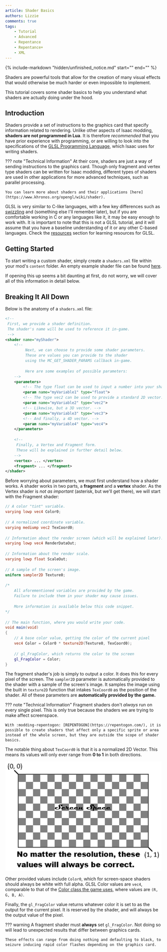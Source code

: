```yaml
---
article: Shader Basics
authors: Lizzie
comments: true
tags:
    - Tutorial
    - Advanced
    - Repentance
    - Repentance+
    - XML
---
```


{% include-markdown "hidden/unfinished_notice.md" start="<!-- start -->" end="<!-- end -->" %}

Shaders are powerful tools that allow for the creation of many visual effects that would otherwise be much harder or even impossible to implement.

This tutorial covers some shader basics to help you understand what shaders are actually doing under the hood.

## Introduction

Shaders provide a set of instructions to the graphics card that specify information related to rendering.
Unlike other aspects of Isaac modding, **shaders are not programmed in Lua**. It is therefore *recommended* that you have prior experience with programming, or are willing to look into the specifications of the [GLSL Programming Language](https://www.khronos.org/opengl/wiki/Core_Language_(GLSL)), which Isaac uses for writing shaders.

??? note "Technical Information"
    At their core, shaders are just a way of sending instructions to the graphics card. Though only fragment and vertex type shaders can be written for Isaac modding, different types of shaders are used in other applications for more advanced techniques, such as parallel processing.

    You can learn more about shaders and their applications [here](https://www.khronos.org/opengl/wiki/shader).

GLSL is very similar to C-like languages, with a few key differences such as [swizzling](https://www.khronos.org/opengl/wiki/Data_Type_(GLSL)#Swizzling) and (something else I'll remember later), but if you are comfortable working in C or any languages like it, it may be easy enough to work with. It is important to note that this is not a GLSL tutorial, and it will assume that you have a baseline understanding of it or any other C-based languages. Check the [resources](./shader_resources.md) section for learning resources for GLSL.

## Getting Started

To start writing a custom shader, simply create a ``shaders.xml`` file within your mod's ``content`` folder. An empty example shader file can be found [here](./assets/shader_basics/shaders.xml).

If opening this up seems a bit daunting at first, do not worry, we will cover all of this information in detail below.

## Breaking It All Down

Below is the anatomy of a ``shaders.xml`` file:

```xml
<!-- 
 First, we provide a shader definition. 
 The shader's name will be used to reference it in-game.
 -->
<shader name="myShader">
    <!-- 
         Next, we can choose to provide some shader parameters. 
         These are values you can provide to the shader
         using the MC_GET_SHADER_PARAMS callback in-game.
         
         Here are some examples of possible parameters:
    -->
    <parameters> 
        <!-- The type float can be used to input a number into your shader. -->
        <param name="myVariable1" type="float">
        <!-- The type vec2 can be used to provide a standard 2D vector. -->
        <param name="myVariable2" type="vec2">
        <!-- Likewise, but a 3D vector. -->
        <param name="myVariable3" type="vec3">
        <!-- And finally, a 4D vector. -->
        <param name="myVariable4" type="vec4">
    </parameters>

    <!-- 
     Finally, a Vertex and Fragment form. 
     These will be explained in further detail below. 
    -->
    <vertex> ... </vertex>
    <fragment> ... </fragment>
</shader>
```

Before worrying about parameters, we must first understand how a shader works. A shader works in two parts, a **fragment** and a **vertex** shader. As the Vertex shader is *not as important* (asterisk, but we'll get there), we will start with the Fragment shader:

```glsl
// A color "tint" variable.
varying lowp vec4 Color0;

// A normalized coordinate variable.
varying mediump vec2 TexCoord0;

// Information about the render screen (which will be explained later).
varying lowp vec4 RenderDataOut;

// Information about the render scale.
varying lowp float ScaleOut;

// A sample of the screen's image.
uniform sampler2D Texture0;

/* 
    All aforementioned variables are provided by the game.
    Failure to include them in your shader may cause issues.

    More information is available below this code snippet.
*/

// The main function, where you would write your code.
void main(void)
{
    // A base color value, getting the color of the current pixel
    vec4 Color = Color0 * texture2D(Texture0, TexCoord0);

    // gl_FragColor, which returns the color to the screen 
    gl_FragColor = Color;
}
```

The fragment shader's job is simply to output a color. It does this for every pixel of the screen. The ``sampler2D`` parameter is automatically provided to the shader with a sample of the screen's image. It samples the image using the built in ``texture2D`` function that intakes ``TexCoord0`` as the position of the shader. All of these parameters are **automatically provided by the game.**

??? note "Technical Information"
    Fragment shaders don't *always* run on every single pixel. This is only true because the shaders we are trying to make affect screenspace. 
    
    With :modding-repentogon: [REPENTOGON](https://repentogon.com/), it is possible to create shaders that affect only a specific sprite or area instead of the whole screen, but they are outside the scope of shader basics.

The notable thing about ``TexCoord0`` is that it is a normalized 2D Vector. This means its values will only ever range from **0 to 1** in both directions.

![Visualizing Normalized Coordinates](../assets/shader_basics/normalized_coordinates.png)

Other provided values include ``Color0``, which for screen-space shaders should always be white with full alpha. GLSL Color values are ``vec4``, comparable to that of the [Color class the game uses](https://wofsauge.github.io/IsaacDocs/rep/Color.html), where values are ``(R, G, B, A)``.

Finally, the ``gl_FragColor`` value returns whatever color it is set to as the output for the current pixel. It is reserved by the shader, and will always be the output value of the pixel.

??? warning
    A fragment shader must **always** set ``gl_FragColor``. Not doing so will lead to unexpected results that differ between graphics cards.

    These effects can range from doing nothing and defaulting to black, to seizure inducing rapid color flashes depending on the graphics card.